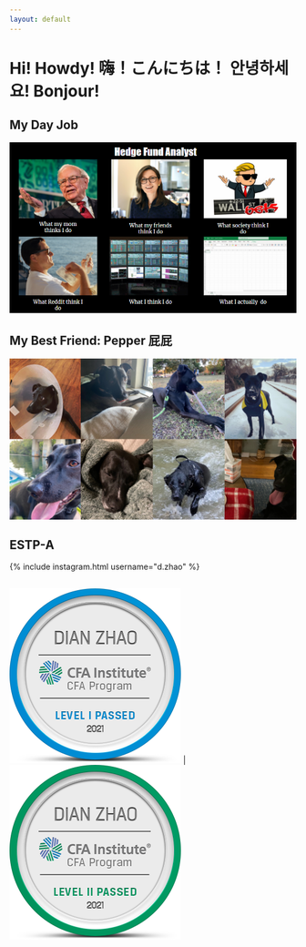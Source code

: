 ```yaml
---
layout: default
---
```

# Hi! Howdy! 嗨！こんにちは！ 안녕하세요! Bonjour!

## My Day Job
![What-I-Do](/assets/What-I-Do.PNG)
<br>


## My Best Friend: Pepper 屁屁 
![pepper](/assets/pepper.jpg)
<br>


## ESTP-A
{% include instagram.html username="d.zhao" %}
&nbsp;

##
![CFAI](/assets/CFAI.PNG)  |  ![CFAII](/assets/CFAII.PNG) 
